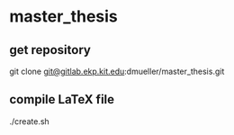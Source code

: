 # master_thesis

## get repository
git clone git@gitlab.ekp.kit.edu:dmueller/master_thesis.git

## compile LaTeX file
./create.sh